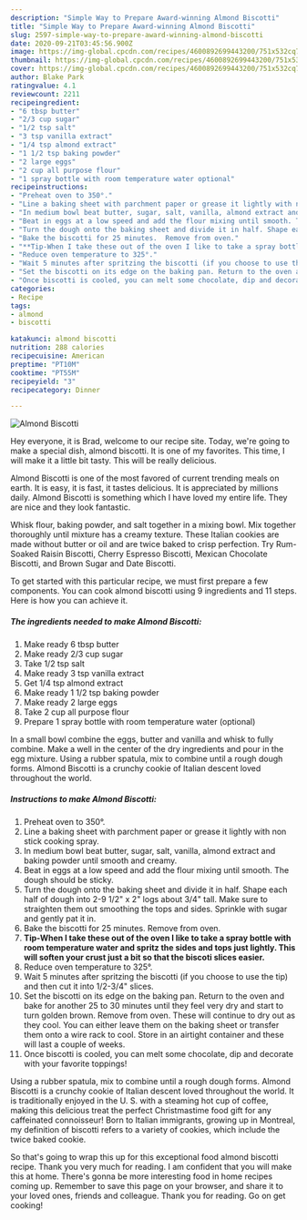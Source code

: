 ```yaml
---
description: "Simple Way to Prepare Award-winning Almond Biscotti"
title: "Simple Way to Prepare Award-winning Almond Biscotti"
slug: 2597-simple-way-to-prepare-award-winning-almond-biscotti
date: 2020-09-21T03:45:56.900Z
image: https://img-global.cpcdn.com/recipes/4600892699443200/751x532cq70/almond-biscotti-recipe-main-photo.jpg
thumbnail: https://img-global.cpcdn.com/recipes/4600892699443200/751x532cq70/almond-biscotti-recipe-main-photo.jpg
cover: https://img-global.cpcdn.com/recipes/4600892699443200/751x532cq70/almond-biscotti-recipe-main-photo.jpg
author: Blake Park
ratingvalue: 4.1
reviewcount: 2211
recipeingredient:
- "6 tbsp butter"
- "2/3 cup sugar"
- "1/2 tsp salt"
- "3 tsp vanilla extract"
- "1/4 tsp almond extract"
- "1 1/2 tsp baking powder"
- "2 large eggs"
- "2 cup all purpose flour"
- "1 spray bottle with room temperature water optional"
recipeinstructions:
- "Preheat oven to 350°."
- "Line a baking sheet with parchment paper or grease it lightly with non stick cooking spray."
- "In medium bowl beat butter, sugar, salt, vanilla, almond extract and baking powder until smooth and creamy."
- "Beat in eggs at a low speed and add the flour mixing until smooth. The dough should be sticky."
- "Turn the dough onto the baking sheet and divide it in half. Shape each half of dough into 2-9 1/2&#34; x 2&#34; logs about 3/4&#34; tall. Make sure to straighten them out smoothing the tops and sides. Sprinkle with sugar and gently pat it in."
- "Bake the biscotti for 25 minutes.  Remove from oven."
- "**Tip-When I take these out of the oven I like to take a spray bottle with room temperature water and spritz the sides and tops just lightly. This will soften your crust just a bit so that the biscoti slices easier.**"
- "Reduce oven temperature to 325°."
- "Wait 5 minutes after spritzing the biscotti (if you choose to use the tip) and then cut it into 1/2-3/4&#34; slices."
- "Set the biscotti on its edge on the baking pan. Return to the oven and bake for another 25 to 30 minutes until they feel very dry and start to turn golden brown. Remove from oven. These will continue to dry out as they cool. You can either leave them on the baking sheet or transfer them onto a wire rack to cool. Store in an airtight container and these will last a couple of weeks."
- "Once biscotti is cooled, you can melt some chocolate, dip and decorate with your favorite toppings!"
categories:
- Recipe
tags:
- almond
- biscotti

katakunci: almond biscotti 
nutrition: 288 calories
recipecuisine: American
preptime: "PT10M"
cooktime: "PT55M"
recipeyield: "3"
recipecategory: Dinner

---
```



![Almond Biscotti](https://img-global.cpcdn.com/recipes/4600892699443200/751x532cq70/almond-biscotti-recipe-main-photo.jpg)

Hey everyone, it is Brad, welcome to our recipe site. Today, we're going to make a special dish, almond biscotti. It is one of my favorites. This time, I will make it a little bit tasty. This will be really delicious.

Almond Biscotti is one of the most favored of current trending meals on earth. It is easy, it is fast, it tastes delicious. It is appreciated by millions daily. Almond Biscotti is something which I have loved my entire life. They are nice and they look fantastic.

Whisk flour, baking powder, and salt together in a mixing bowl. Mix together thoroughly until mixture has a creamy texture. These Italian cookies are made without butter or oil and are twice baked to crisp perfection. Try Rum-Soaked Raisin Biscotti, Cherry Espresso Biscotti, Mexican Chocolate Biscotti, and Brown Sugar and Date Biscotti.


To get started with this particular recipe, we must first prepare a few components. You can cook almond biscotti using 9 ingredients and 11 steps. Here is how you can achieve it.

<!--inarticleads1-->

##### The ingredients needed to make Almond Biscotti:

1. Make ready 6 tbsp butter
1. Make ready 2/3 cup sugar
1. Take 1/2 tsp salt
1. Make ready 3 tsp vanilla extract
1. Get 1/4 tsp almond extract
1. Make ready 1 1/2 tsp baking powder
1. Make ready 2 large eggs
1. Take 2 cup all purpose flour
1. Prepare 1 spray bottle with room temperature water (optional)


In a small bowl combine the eggs, butter and vanilla and whisk to fully combine. Make a well in the center of the dry ingredients and pour in the egg mixture. Using a rubber spatula, mix to combine until a rough dough forms. Almond Biscotti is a crunchy cookie of Italian descent loved throughout the world. 

<!--inarticleads2-->

##### Instructions to make Almond Biscotti:

1. Preheat oven to 350°.
1. Line a baking sheet with parchment paper or grease it lightly with non stick cooking spray.
1. In medium bowl beat butter, sugar, salt, vanilla, almond extract and baking powder until smooth and creamy.
1. Beat in eggs at a low speed and add the flour mixing until smooth. The dough should be sticky.
1. Turn the dough onto the baking sheet and divide it in half. Shape each half of dough into 2-9 1/2&#34; x 2&#34; logs about 3/4&#34; tall. Make sure to straighten them out smoothing the tops and sides. Sprinkle with sugar and gently pat it in.
1. Bake the biscotti for 25 minutes.  Remove from oven.
1. **Tip-When I take these out of the oven I like to take a spray bottle with room temperature water and spritz the sides and tops just lightly. This will soften your crust just a bit so that the biscoti slices easier.**
1. Reduce oven temperature to 325°.
1. Wait 5 minutes after spritzing the biscotti (if you choose to use the tip) and then cut it into 1/2-3/4&#34; slices.
1. Set the biscotti on its edge on the baking pan. Return to the oven and bake for another 25 to 30 minutes until they feel very dry and start to turn golden brown. Remove from oven. These will continue to dry out as they cool. You can either leave them on the baking sheet or transfer them onto a wire rack to cool. Store in an airtight container and these will last a couple of weeks.
1. Once biscotti is cooled, you can melt some chocolate, dip and decorate with your favorite toppings!


Using a rubber spatula, mix to combine until a rough dough forms. Almond Biscotti is a crunchy cookie of Italian descent loved throughout the world. It is traditionally enjoyed in the U. S. with a steaming hot cup of coffee, making this delicious treat the perfect Christmastime food gift for any caffeinated connoisseur! Born to Italian immigrants, growing up in Montreal, my definition of biscotti refers to a variety of cookies, which include the twice baked cookie. 

So that's going to wrap this up for this exceptional food almond biscotti recipe. Thank you very much for reading. I am confident that you will make this at home. There's gonna be more interesting food in home recipes coming up. Remember to save this page on your browser, and share it to your loved ones, friends and colleague. Thank you for reading. Go on get cooking!
